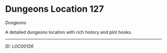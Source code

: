 # Dungeons Location 127

*Dungeons*

A detailed dungeons location with rich history and plot hooks.

---
*ID: LOC00126*